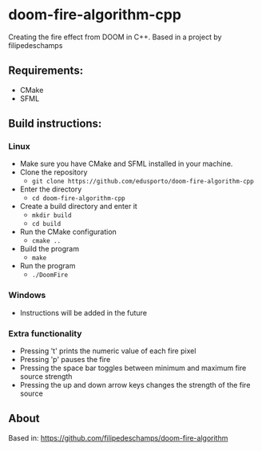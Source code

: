 # doom-fire-algorithm-cpp
Creating the fire effect from DOOM in C++. Based in a project by filipedeschamps

## Requirements:
* CMake
* SFML

## Build instructions:
### Linux
* Make sure you have CMake and SFML installed in your machine.
* Clone the repository
  * ``git clone https://github.com/edusporto/doom-fire-algorithm-cpp``
* Enter the directory 
  * ``cd doom-fire-algorithm-cpp``
* Create a build directory and enter it 
  * ``mkdir build``
  * ``cd build``
* Run the CMake configuration
  * ``cmake ..``
* Build the program
  * ``make``
* Run the program
  * ``./DoomFire``

### Windows
* Instructions will be added in the future

### Extra functionality
* Pressing 't' prints the numeric value of each fire pixel
* Pressing 'p' pauses the fire
* Pressing the space bar toggles between minimum and maximum fire source strength
* Pressing the up and down arrow keys changes the strength of the fire source

## About
Based in: https://github.com/filipedeschamps/doom-fire-algorithm
